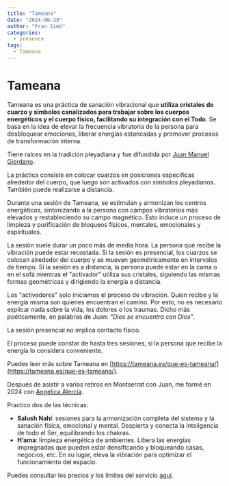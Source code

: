 ```yaml
---
title: "Tameana"
date: "2024-06-29"
author: "Fran Simó"
categories:
  - presence
tags:
  - Tameana
---
```


# Tameana

Tameana es una práctica de sanación vibracional que **utiliza cristales de cuarzo y símbolos canalizados para trabajar
sobre los cuerpos energéticos y el cuerpo físico, facilitando su integración con el Todo**. Se basa en la idea de elevar
la frecuencia vibratoria de la persona para desbloquear emociones, liberar energías estancadas y promover procesos de
transformación interna.

Tiene raíces en la tradición pleyadiana y fue difundida por [Juan Manuel Giordano](https://www.juanmanuelgiordano.com/).

La práctica consiste en colocar cuarzos en posiciones específicas alrededor del cuerpo, que luego son activados con
símbolos pleyadianos. También puede realizarse a distancia.

Durante una sesión de Tameana, se estimulan y armonizan los centros energéticos, sintonizando a la persona con campos
vibratorios más elevados y restableciendo su campo magnético. Esto induce un proceso de limpieza y purificación de
bloqueos físicos, mentales, emocionales y espirituales.

La sesión suele durar un poco más de media hora. La persona que recibe la vibración puede estar recostada. Si la sesión
es presencial, los cuarzos se colocan alrededor del cuerpo y se mueven geométricamente en intervalos de tiempo. Si la
sesión es a distancia, la persona puede estar en la cama o en el sofá mientras el "activador" utiliza sus cristales,
siguiendo las mismas formas geométricas y dirigiendo la energía a distancia.

Los "activadores" solo iniciamos el proceso de vibración. Quien recibe y la energía misma son quienes encuentran el
camino. Por esto, no es necesario explicar nada sobre la vida, los dolores o los traumas. Dicho más poéticamente, en
palabras de Juan: _"Dios se encuentra con Dios"_.

La sesión presencial no implica contacto físico.

El proceso puede constar de hasta tres sesiones, si la persona que recibe la energía lo considera conveniente.

Puedes leer más sobre Tameana en [https://tameana.es/que-es-tameana/](https://tameana.es/que-es-tameana/).

Después de asistir a varios retiros en Montserrat con Juan, me formé en 2024
con [Angelica Alercia](https://www.instagram.com/angelica.alercia.ser/).

Practico dos de las técnicas:

- **Salush Nahí**: sesiones para la armonización completa del sistema y la sanación física, emocional y mental.
  Despierta y conecta la inteligencia de todo el Ser, equilibrando los chakras.
- **H’ama**: limpieza energética de ambientes. Libera las energías impregnadas que pueden estar densificando y
  bloqueando casas, negocios, etc. En su lugar, eleva la vibración para optimizar el funcionamiento del espacio.

Puedes consultar los precios y los límites del servicio [aquí](../prices/#límites-del-servicio).  

